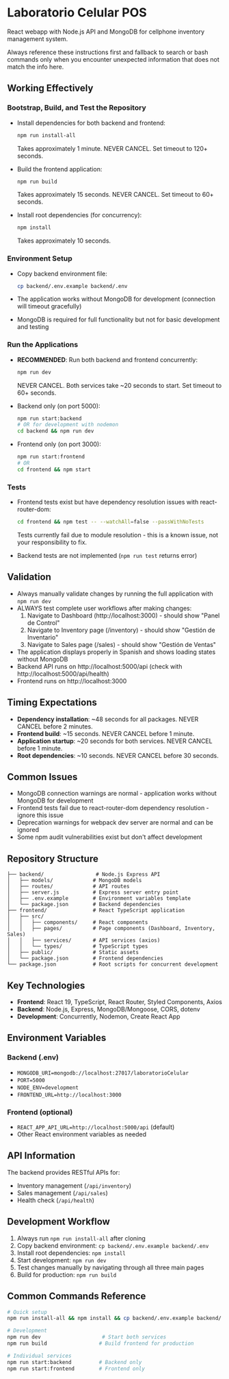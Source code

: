 # Laboratorio Celular POS

React webapp with Node.js API and MongoDB for cellphone inventory management system.

Always reference these instructions first and fallback to search or bash commands only when you encounter unexpected information that does not match the info here.

## Working Effectively

### Bootstrap, Build, and Test the Repository

- Install dependencies for both backend and frontend:
  ```bash
  npm run install-all
  ```
  Takes approximately 1 minute. NEVER CANCEL. Set timeout to 120+ seconds.

- Build the frontend application:
  ```bash
  npm run build
  ```
  Takes approximately 15 seconds. NEVER CANCEL. Set timeout to 60+ seconds.

- Install root dependencies (for concurrency):
  ```bash
  npm install
  ```
  Takes approximately 10 seconds.

### Environment Setup

- Copy backend environment file:
  ```bash
  cp backend/.env.example backend/.env
  ```
  
- The application works without MongoDB for development (connection will timeout gracefully)
  
- MongoDB is required for full functionality but not for basic development and testing

### Run the Applications

- **RECOMMENDED**: Run both backend and frontend concurrently:
  ```bash
  npm run dev
  ```
  NEVER CANCEL. Both services take ~20 seconds to start. Set timeout to 60+ seconds.
  
- Backend only (on port 5000):
  ```bash
  npm run start:backend
  # OR for development with nodemon
  cd backend && npm run dev
  ```
  
- Frontend only (on port 3000):
  ```bash
  npm run start:frontend
  # OR
  cd frontend && npm start
  ```

### Tests

- Frontend tests exist but have dependency resolution issues with react-router-dom:
  ```bash
  cd frontend && npm test -- --watchAll=false --passWithNoTests
  ```
  Tests currently fail due to module resolution - this is a known issue, not your responsibility to fix.
  
- Backend tests are not implemented (`npm run test` returns error)

## Validation

- Always manually validate changes by running the full application with `npm run dev`
- ALWAYS test complete user workflows after making changes:
  1. Navigate to Dashboard (http://localhost:3000) - should show "Panel de Control"
  2. Navigate to Inventory page (/inventory) - should show "Gestión de Inventario" 
  3. Navigate to Sales page (/sales) - should show "Gestión de Ventas"
- The application displays properly in Spanish and shows loading states without MongoDB
- Backend API runs on http://localhost:5000/api (check with http://localhost:5000/api/health)
- Frontend runs on http://localhost:3000

## Timing Expectations

- **Dependency installation**: ~48 seconds for all packages. NEVER CANCEL before 2 minutes.
- **Frontend build**: ~15 seconds. NEVER CANCEL before 1 minute.
- **Application startup**: ~20 seconds for both services. NEVER CANCEL before 1 minute.
- **Root dependencies**: ~10 seconds. NEVER CANCEL before 30 seconds.

## Common Issues

- MongoDB connection warnings are normal - application works without MongoDB for development
- Frontend tests fail due to react-router-dom dependency resolution - ignore this issue
- Deprecation warnings for webpack dev server are normal and can be ignored
- Some npm audit vulnerabilities exist but don't affect development

## Repository Structure

```
├── backend/                 # Node.js Express API
│   ├── models/             # MongoDB models  
│   ├── routes/             # API routes
│   ├── server.js           # Express server entry point
│   ├── .env.example        # Environment variables template
│   └── package.json        # Backend dependencies
├── frontend/               # React TypeScript application
│   ├── src/
│   │   ├── components/     # React components
│   │   ├── pages/          # Page components (Dashboard, Inventory, Sales)
│   │   ├── services/       # API services (axios)
│   │   └── types/          # TypeScript types
│   ├── public/             # Static assets
│   └── package.json        # Frontend dependencies  
└── package.json            # Root scripts for concurrent development
```

## Key Technologies

- **Frontend**: React 19, TypeScript, React Router, Styled Components, Axios
- **Backend**: Node.js, Express, MongoDB/Mongoose, CORS, dotenv
- **Development**: Concurrently, Nodemon, Create React App

## Environment Variables

### Backend (.env)
- `MONGODB_URI=mongodb://localhost:27017/laboratorioCelular`
- `PORT=5000`
- `NODE_ENV=development`
- `FRONTEND_URL=http://localhost:3000`

### Frontend (optional)
- `REACT_APP_API_URL=http://localhost:5000/api` (default)
- Other React environment variables as needed

## API Information

The backend provides RESTful APIs for:
- Inventory management (`/api/inventory`)
- Sales management (`/api/sales`)  
- Health check (`/api/health`)

## Development Workflow

1. Always run `npm run install-all` after cloning
2. Copy backend environment: `cp backend/.env.example backend/.env`
3. Install root dependencies: `npm install`
4. Start development: `npm run dev`
5. Test changes manually by navigating through all three main pages
6. Build for production: `npm run build`

## Common Commands Reference

```bash
# Quick setup
npm run install-all && npm install && cp backend/.env.example backend/.env

# Development
npm run dev                    # Start both services
npm run build                 # Build frontend for production

# Individual services  
npm run start:backend         # Backend only
npm run start:frontend        # Frontend only
```